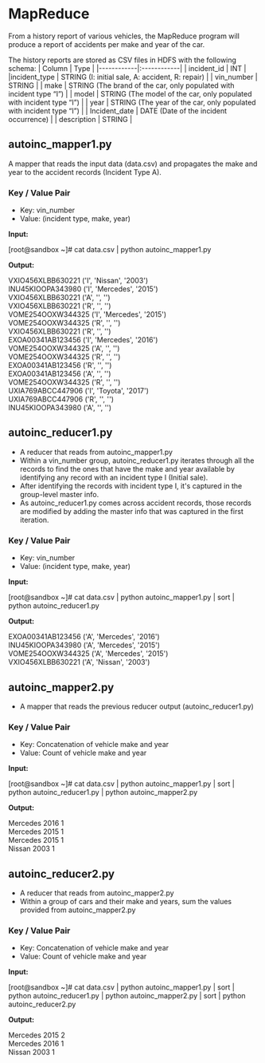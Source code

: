 # MapReduce
From a history report of various vehicles, the MapReduce program will produce a report of accidents per make and year of the car.

The history reports are stored as CSV files in HDFS with the following schema: 
| Column     | Type        |
|------------|:------------|
| incident_id | INT |
|incident_type | STRING (I: initial sale, A: accident, R: repair) |
| vin_number | STRING |
| make | STRING (The brand of the car, only populated with incident type “I”) |
| model | STRING (The model of the car, only populated with incident type “I”) |
| year | STRING (The year of the car, only populated with incident type “I”) |
| Incident_date | DATE (Date of the incident occurrence) |
| description | STRING |

## autoinc_mapper1.py

A mapper that reads the input data (data.csv) and propagates the make and year to the accident records (Incident Type A).

### Key / Value Pair
- Key: vin_number
- Value: (incident type, make, year)

**Input:**

[root@sandbox ~]# cat data.csv | python autoinc_mapper1.py

**Output:**       

VXIO456XLBB630221       ('I', 'Nissan', '2003')                                                                         
INU45KIOOPA343980       ('I', 'Mercedes', '2015')                                                                       
VXIO456XLBB630221       ('A', '', '')                                                                                   
VXIO456XLBB630221       ('R', '', '')                                                                                   
VOME254OOXW344325       ('I', 'Mercedes', '2015')                                                                       
VOME254OOXW344325       ('R', '', '')                                                                                   
VXIO456XLBB630221       ('R', '', '')                                                                                   
EXOA00341AB123456       ('I', 'Mercedes', '2016')                                                                       
VOME254OOXW344325       ('A', '', '')                                                                                   
VOME254OOXW344325       ('R', '', '')                                                                                   
EXOA00341AB123456       ('R', '', '')                                                                                   
EXOA00341AB123456       ('A', '', '')                                                                                   
VOME254OOXW344325       ('R', '', '')                                                                                   
UXIA769ABCC447906       ('I', 'Toyota', '2017')                                                                         
UXIA769ABCC447906       ('R', '', '')                                                                                   
INU45KIOOPA343980       ('A', '', '')

## autoinc_reducer1.py

- A reducer that reads from autoinc_mapper1.py
- Within a vin_number group, autoinc_reducer1.py iterates through all the records to find the ones that have the make and year available by identifying any record with an incident type I (Initial sale).
- After identifying the records with incident type I, it's captured in the group-level master info. 
- As autoinc_reducer1.py comes across accident records, those records are modified by adding the master info that was captured in the first iteration.


### Key / Value Pair
- Key: vin_number
- Value: (incident type, make, year)

**Input:**

[root@sandbox ~]# cat data.csv | python autoinc_mapper1.py | sort | python autoinc_reducer1.py   

**Output:**

EXOA00341AB123456       ('A', 'Mercedes', '2016')                                                                       
INU45KIOOPA343980       ('A', 'Mercedes', '2015')                                                                       
VOME254OOXW344325       ('A', 'Mercedes', '2015')                                                                       
VXIO456XLBB630221       ('A', 'Nissan', '2003')

## autoinc_mapper2.py

- A mapper that reads the previous reducer output (autoinc_reducer1.py)

### Key / Value Pair
- Key: Concatenation of vehicle make and year
- Value: Count of vehicle make and year

**Input:**

[root@sandbox ~]# cat data.csv | python autoinc_mapper1.py | sort | python autoinc_reducer1.py | python autoinc_mapper2.py

**Output:**

Mercedes 2016    1                                                                                                       
Mercedes 2015    1                                                                                                       
Mercedes 2015    1                                                                                                       
Nissan 2003      1

## autoinc_reducer2.py

- A reducer that reads from autoinc_mapper2.py
- Within a group of cars and their make and years, sum the values provided from autoinc_mapper2.py

### Key / Value Pair
- Key: Concatenation of vehicle make and year
- Value: Count of vehicle make and year

**Input:**

[root@sandbox ~]# cat data.csv | python autoinc_mapper1.py | sort | python autoinc_reducer1.py | python autoinc_mapper2.py | sort | python autoinc_reducer2.py

**Output:**

Mercedes 2015    2                                                                                                       
Mercedes 2016    1                                                                                                       
Nissan 2003      1
